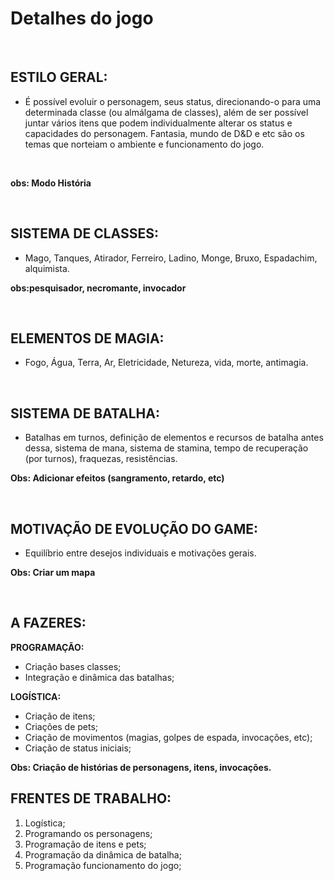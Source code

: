 # **Detalhes do jogo**

&nbsp;
##

## ESTILO GERAL:

* É possível evoluir o personagem, seus status, direcionando-o para uma determinada classe (ou almálgama de classes), além de ser possível juntar vários itens que podem individualmente alterar os status e capacidades do personagem. Fantasia, mundo de D&D e etc são os temas que norteiam o ambiente e funcionamento do jogo. 

&nbsp;


**obs: Modo História**

&nbsp;
##

## SISTEMA DE CLASSES:

* Mago, Tanques, Atirador, Ferreiro, Ladino, Monge, Bruxo, Espadachim, alquimista. &nbsp;

**obs:pesquisador, necromante, invocador** 

&nbsp;
##

## ELEMENTOS DE MAGIA:

* Fogo, Água, Terra, Ar, Eletricidade, Netureza, vida, morte, antimagia.

&nbsp;
##

## SISTEMA DE BATALHA:

* Batalhas em turnos, definição de elementos e recursos de batalha antes dessa, sistema de mana, sistema de stamina, tempo de recuperação (por turnos), fraquezas, resistências.

**Obs: Adicionar efeitos (sangramento, retardo, etc)**

&nbsp;
##

## MOTIVAÇÃO DE EVOLUÇÃO DO GAME:

* Equilíbrio entre desejos individuais e motivações gerais.

**Obs: Criar um mapa**

&nbsp;
##

## A FAZERES:

**PROGRAMAÇÃO:**
&nbsp;
* Criação bases classes;
* Integração e dinâmica das batalhas;

**LOGÍSTICA:**
&nbsp;
* Criação de itens;
* Criações de pets;
* Criação de movimentos (magias, golpes de espada, invocações, etc);
* Criação de status iniciais;


**Obs: Criação de histórias de personagens, itens, invocações.**

## FRENTES DE TRABALHO: 

 1. Logística;
 2. Programando os personagens;
 3. Programação de itens e pets;
 4. Programação da dinâmica de batalha;
 5. Programação funcionamento do jogo;